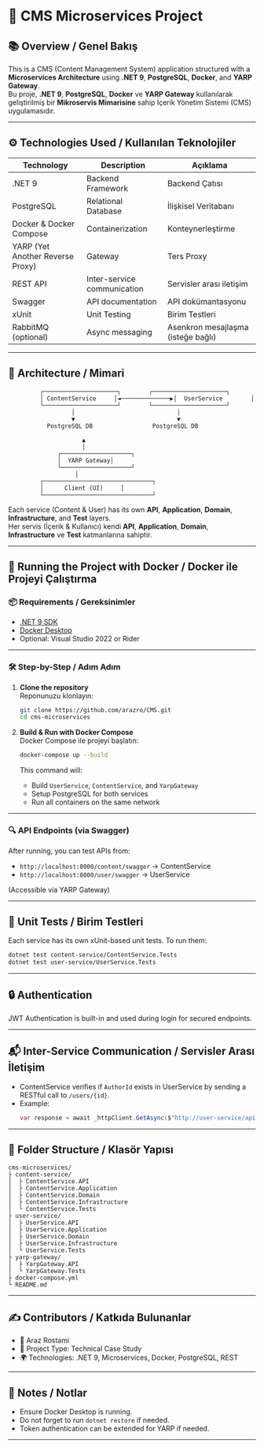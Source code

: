 # 📆 CMS Microservices Project

## 📚 Overview / Genel Bakış

This is a CMS (Content Management System) application structured with a **Microservices Architecture** using **.NET 9**, **PostgreSQL**, **Docker**, and **YARP Gateway**.  
Bu proje, **.NET 9**, **PostgreSQL**, **Docker** ve **YARP Gateway** kullanılarak geliştirilmiş bir **Mikroservis Mimarisine** sahip İçerik Yönetim Sistemi (CMS) uygulamasıdır.

---

## ⚙️ Technologies Used / Kullanılan Teknolojiler

| Technology | Description | Açıklama |
|-----------|-------------|----------|
| .NET 9 | Backend Framework | Backend Çatısı |
| PostgreSQL | Relational Database | İlişkisel Veritabanı |
| Docker & Docker Compose | Containerization | Konteynerleştirme |
| YARP (Yet Another Reverse Proxy) | Gateway | Ters Proxy |
| REST API | Inter-service communication | Servisler arası iletişim |
| Swagger | API documentation | API dokümantasyonu |
| xUnit | Unit Testing | Birim Testleri |
| RabbitMQ (optional) | Async messaging | Asenkron mesajlaşma (isteğe bağlı) |

---

## 🧱 Architecture / Mimari

```plaintext
         ┌─────────────────────┐        ┌─────────────────────┐
         │ ContentService     │◄──────────────▶│  UserService        │
         └─────────────────────┘        └─────────────────────┘
                  │                             │
                  ▼                             ▼
           PostgreSQL DB                 PostgreSQL DB

                     ▲
                     │
              ┌────────────────────┐
              │  YARP Gateway│
              └────────────────────┘
                   │
         ┌───────────────────────────────┐
         │      Client (UI)     │
         └───────────────────────────────┘
```

Each service (Content & User) has its own **API**, **Application**, **Domain**, **Infrastructure**, and **Test** layers.  
Her servis (İçerik & Kullanıcı) kendi **API**, **Application**, **Domain**, **Infrastructure** ve **Test** katmanlarına sahiptir.

---

## 🚀 Running the Project with Docker / Docker ile Projeyi Çalıştırma

### 📦 Requirements / Gereksinimler

- [.NET 9 SDK](https://dotnet.microsoft.com/en-us/download/dotnet/9.0)
- [Docker Desktop](https://www.docker.com/products/docker-desktop/)
- Optional: Visual Studio 2022 or Rider

---

### 🛠️ Step-by-Step / Adım Adım

1. **Clone the repository**  
   Reponunuzu klonlayın:

   ```bash
   git clone https://github.com/arazro/CMS.git
   cd cms-microservices
   ```

2. **Build & Run with Docker Compose**  
   Docker Compose ile projeyi başlatın:

   ```bash
   docker-compose up --build
   ```

   This command will:
   - Build `UserService`, `ContentService`, and `YarpGateway`
   - Setup PostgreSQL for both services
   - Run all containers on the same network

---

### 🔍 API Endpoints (via Swagger)

After running, you can test APIs from:

- `http://localhost:8000/content/swagger` → ContentService
- `http://localhost:8000/user/swagger` → UserService

(Accessible via YARP Gateway)

---

## 🧪 Unit Tests / Birim Testleri

Each service has its own xUnit-based unit tests. To run them:

```bash
dotnet test content-service/ContentService.Tests
dotnet test user-service/UserService.Tests
```

---

## 🔒 Authentication

JWT Authentication is built-in and used during login for secured endpoints.

---

## 📬 Inter-Service Communication / Servisler Arası İletişim

- ContentService verifies if `AuthorId` exists in UserService by sending a RESTful call to `/users/{id}`.
- Example:
  ```csharp
  var response = await _httpClient.GetAsync($"http://user-service/api/users/{authorId}");
  ```

---

## 📁 Folder Structure / Klasör Yapısı

```
cms-microservices/
├ content-service/
│  ├ ContentService.API
│  ├ ContentService.Application
│  ├ ContentService.Domain
│  ├ ContentService.Infrastructure
│  └ ContentService.Tests
├ user-service/
│  ├ UserService.API
│  ├ UserService.Application
│  ├ UserService.Domain
│  ├ UserService.Infrastructure
│  └ UserService.Tests
├ yarp-gateway/
│  ├ YarpGateway.API
│  └ YarpGateway.Tests
├ docker-compose.yml
└ README.md
```

---

## ✍️ Contributors / Katkıda Bulunanlar

- 👤 Araz Rostami  
- 💼 Project Type: Technical Case Study  
- 🌍 Technologies: .NET 9, Microservices, Docker, PostgreSQL, REST

---

## 📌 Notes / Notlar

- Ensure Docker Desktop is running.
- Do not forget to run `dotnet restore` if needed.
- Token authentication can be extended for YARP if needed.

---
